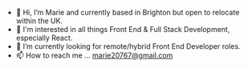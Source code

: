 - 👋 Hi, I’m Marie and currently based in Brighton but open to relocate within the UK.
- 👀 I'm interested in all things Front End & Full Stack Development, especially React.
- 🌱 I’m currently looking for remote/hybrid Front End Developer roles.
- 📫 How to reach me ... marie20767@gmail.com

<!---
Marie20767/Marie20767 is a ✨ special ✨ repository because its `README.md` (this file) appears on your GitHub profile.
You can click the Preview link to take a look at your changes.
--->
